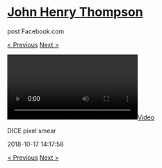 # [John Henry Thompson](../README.md)
post Facebook.com

[< Previous](2018-10-17-2.md) [Next >](2018-10-17-4.md)

[![](../media/2018-10-17/DICE-pixel-smear.mp4)](../README.md)

DICE pixel smear

2018-10-17 14:17:58

[< Previous](2018-10-17-2.md) [Next >](2018-10-17-4.md)